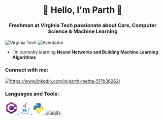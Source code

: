 <h1 align="center">👋 Hello, I'm Parth 👋</h1>
<h3 align="center"> Freshman at Virginia Tech passionate about Cars, Computer Science & Machine Learning</h3>
<p align="left"> <img src="https://wallpapers.com/images/high/red-virginia-tech-black-pf5k174st5pgwppd.webp" alt="Virginia Tech" width="350" height="350" align="center"/> </a> <img src="https://images8.alphacoders.com/130/thumb-1920-1306475.jpg" alt="Aventador" width="600" height="450" align="center"/> </a> </p>


-  I’m currently learning **Neural Networks and Building Machine Learning Algorithms**

<h3 align="left">Connect with me:</h3>
<p align="left">
<a href="https://www.linkedin.com/in/parth-mehta-517b36262/" target="blank"><img align="center" src="https://raw.githubusercontent.com/rahuldkjain/github-profile-readme-generator/master/src/images/icons/Social/linked-in-alt.svg" alt="https://www.linkedin.com/in/parth-mehta-517b36262/" height="30" width="40" /></a>
</p>

<h3 align="left">Languages and Tools:</h3>
<p align="left"> <a href="https://www.w3schools.com/cs/" target="_blank" rel="noreferrer"> <img src="https://raw.githubusercontent.com/devicons/devicon/master/icons/csharp/csharp-original.svg" alt="csharp" width="40" height="40"/> </a> <a href="https://www.java.com" target="_blank" rel="noreferrer"> <img src="https://raw.githubusercontent.com/devicons/devicon/master/icons/java/java-original.svg" alt="java" width="40" height="40"/> </a> <a href="https://www.python.org" target="_blank" rel="noreferrer"> <img src="https://raw.githubusercontent.com/devicons/devicon/master/icons/python/python-original.svg" alt="python" width="40" height="40"/> </a> <a href="https://unity.com/" target="_blank" rel="noreferrer"> <img src="https://www.vectorlogo.zone/logos/unity3d/unity3d-icon.svg" alt="unity" width="40" height="40"/> </a> </p>
